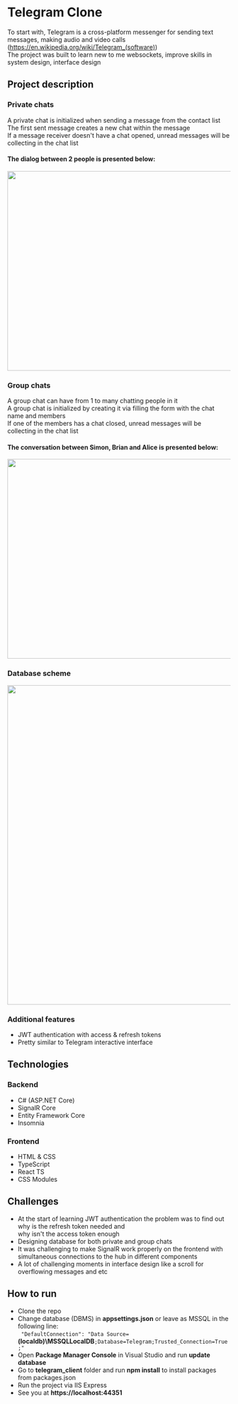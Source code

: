 # Telegram Clone 

To start with, 
Telegram is a cross-platform messenger for sending text messages, making audio and video calls <br>
(https://en.wikipedia.org/wiki/Telegram_(software)) <br>
The project was built to learn new to me websockets, improve skills in 
system design, interface design

## Project description
### Private chats
A private chat is initialized when sending a message from the contact list <br>
The first sent message creates a new chat within the message <br>
If a message receiver doesn't have a chat opened, unread messages will be collecting in the chat list <br>
#### The dialog between 2 people is presented below:
<p align="center">
  <img width="800" height="450" src="https://user-images.githubusercontent.com/73338488/210860186-200612d4-9eae-4634-8cea-fb4fa7c3a486.gif"/>
</p> 

### Group chats
A group chat can have from 1 to many chatting people in it <br>
A group chat is initialized by creating it via filling the form with the chat name and members <br>
If one of the members has a chat closed, unread messages will be collecting in the chat list <br>
#### The conversation between Simon, Brian and Alice is presented below:
<p align="center">
  <img width="800" height="450" src="https://user-images.githubusercontent.com/73338488/210863283-dcefb2c3-500e-4627-80a2-d394e6b2ac5f.gif"/>
</p>

### Database scheme
<p align="center">
  <img width="720" height="720" src="https://user-images.githubusercontent.com/73338488/211146315-fd004f9b-872c-4aae-9d79-e3334cb0e78c.jpg"/>
</p>

### Additional features
* JWT authentication with access & refresh tokens
* Pretty similar to Telegram interactive interface

## Technologies
### Backend
* C# (ASP.NET Core)
* SignalR Core
* Entity Framework Core
* Insomnia
### Frontend
* HTML & CSS
* TypeScript
* React TS
* CSS Modules

## Challenges
* At the start of learning JWT authentication the problem was to find out why is the refresh token needed and <br>
why isn't the access token enough
* Designing database for both private and group chats
* It was challenging to make SignalR work properly on the frontend with simultaneous connections to the hub in different components
* A lot of challenging moments in interface design like a scroll for overflowing messages and etc

## How to run
* Clone the repo
* Change database (DBMS) in <strong>appsettings.json</strong> or leave as MSSQL in the following line: <br>
`
"DefaultConnection": "Data Source=`<strong>(localdb)\\MSSQLLocalDB</strong>`;Database=Telegram;Trusted_Connection=True;"
`
* Open <strong>Package Manager Console</strong> in Visual Studio and run <strong>update database</strong> <br>
* Go to <strong>telegram_client</strong> folder and run <strong>npm install</strong> to install packages from packages.json
* Run the project via IIS Express
* See you at <strong>https://localhost:44351</strong>

